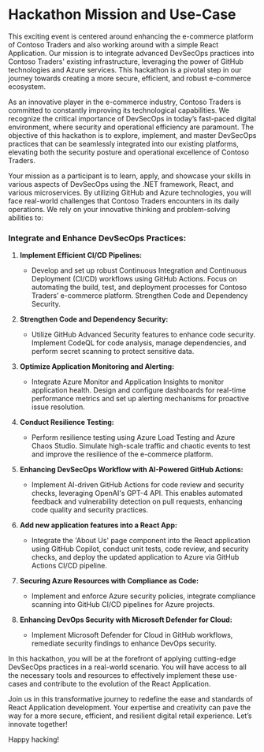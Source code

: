# Hackathon Mission and Use-Case 
This exciting event is centered around enhancing the e-commerce platform of Contoso Traders and also working around with a simple React Application. Our mission is to integrate advanced DevSecOps practices into Contoso Traders' existing infrastructure, leveraging the power of GitHub technologies and Azure services. This hackathon is a pivotal step in our journey towards creating a more secure, efficient, and robust e-commerce ecosystem.

As an innovative player in the e-commerce industry, Contoso Traders is committed to constantly improving its technological capabilities. We recognize the critical importance of DevSecOps in today’s fast-paced digital environment, where security and operational efficiency are paramount. The objective of this hackathon is to explore, implement, and master DevSecOps practices that can be seamlessly integrated into our existing platforms, elevating both the security posture and operational excellence of Contoso Traders.

Your mission as a participant is to learn, apply, and showcase your skills in various aspects of DevSecOps using the .NET framework, React, and various microservices. By utilizing GitHub and Azure technologies, you will face real-world challenges that Contoso Traders encounters in its daily operations. We rely on your innovative thinking and problem-solving abilities to:

### Integrate and Enhance DevSecOps Practices:

1. **Implement Efficient CI/CD Pipelines:**
    - Develop and set up robust Continuous Integration and Continuous Deployment (CI/CD) workflows using GitHub Actions. Focus on automating the build, test, and deployment processes for Contoso Traders’ e-commerce platform.
Strengthen Code and Dependency Security.

2. **Strengthen Code and Dependency Security:**
    - Utilize GitHub Advanced Security features to enhance code security. Implement CodeQL for code analysis, manage dependencies, and perform secret scanning to protect sensitive data.
    
3. **Optimize Application Monitoring and Alerting:**
    - Integrate Azure Monitor and Application Insights to monitor application health. Design and configure dashboards for real-time performance metrics and set up alerting mechanisms for proactive issue resolution.
4. **Conduct Resilience Testing:**
    - Perform resilience testing using Azure Load Testing and Azure Chaos Studio. Simulate high-scale traffic and chaotic events to test and improve the resilience of the e-commerce platform.
5. **Enhancing DevSecOps Workflow with AI-Powered GitHub Actions:**
    - Implement AI-driven GitHub Actions for code review and security checks, leveraging OpenAI's GPT-4 API. This enables automated feedback and vulnerability detection on pull requests, enhancing code quality and security practices.
6. **Add new application features into a React App:**
    - Integrate the 'About Us' page component into the React application using GitHub Copilot, conduct unit tests, code review, and security checks, and deploy the updated application to Azure via GitHub Actions CI/CD pipeline.
7. **Securing Azure Resources with Compliance as Code:**
    - Implement and enforce Azure security policies, integrate compliance scanning into GitHub CI/CD pipelines for Azure projects.
8. **Enhancing DevOps Security with Microsoft Defender for Cloud:**
    - Implement Microsoft Defender for Cloud in GitHub workflows, remediate security findings to enhance DevOps security.

In this hackathon, you will be at the forefront of applying cutting-edge DevSecOps practices in a real-world scenario. You will have access to all the necessary tools and resources to effectively implement these use-cases and contribute to the evolution of the React Application.

Join us in this transformative journey to redefine the ease and standards of React Application development. Your expertise and creativity can pave the way for a more secure, efficient, and resilient digital retail experience. Let’s innovate together!

Happy hacking!
